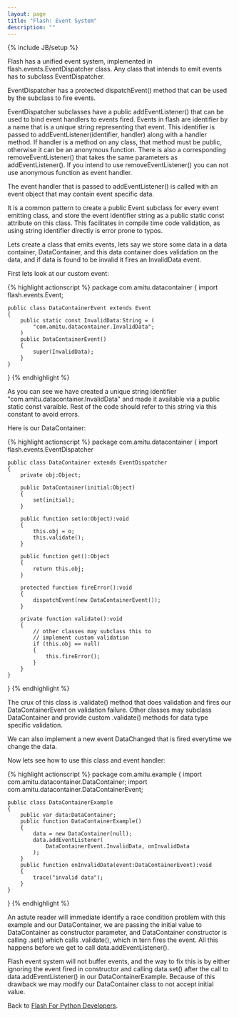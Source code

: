```yaml
---
layout: page
title: "Flash: Event System"
description: ""
---
```

{% include JB/setup %}

Flash has a unified event system, implemented in flash.events.EventDispatcher
class. Any class that intends to emit events has to subclass EventDispatcher.

EventDispatcher has a protected dispatchEvent() method that can be used by the
subclass to fire events.

EventDispatcher subclasses have a public addEventListener() that can be used to
bind event handlers to events fired. Events in flash are identifier by a name
that is a unique string representing that event. This identifier is passed to
addEventListener(identifier, handler) along with a handler method. If handler
is a method on any class, that method must be public, otherwise it can be an
anonymous function. There is also a corresponding removeEventListener() that
takes the same parameters as addEventListener(). If you intend to use
removeEventListener() you can not use anonymous function as event handler.

The event handler that is passed to addEventListener() is called with an event
object that may contain event specific data.

It is a common pattern to create a public Event subclass for every event
emitting class, and store the event identifier string as a public static const
attribute on this class. This facilitates in compile time code validation, as
using string identifier directly is error prone to typos.

Lets create a class that emits events, lets say we store some data in a data
container, DataContainer, and this data container does validation on the data,
and if data is found to be invalid it fires an InvalidData event.

First lets look at our custom event:

{% highlight actionscript %}
package com.amitu.datacontainer
{
    import flash.events.Event;

    public class DataContainerEvent extends Event
    {
        public static const InvalidData:String = (
            "com.amitu.datacontainer.InvalidData";
        )
        public DataContainerEvent()
        {
            super(InvalidData);
        }
    }
}
{% endhighlight %}

As you can see we have created a unique string identifier
"com.amitu.datacontainer.InvalidData" and made it available via a public static
const varaible. Rest of the code should refer to this string via this constant
to avoid errors.

Here is our DataContainer:

{% highlight actionscript %}
package com.amitu.datacontainer
{
    import flash.events.EventDispatcher

    public class DataContainer extends EventDispatcher
    {
        private obj:Object;

        public DataContainer(initial:Object)
        {
            set(initial);
        }

        public function set(o:Object):void
        {
            this.obj = o;
            this.validate();
        }

        public function get():Object
        {
            return this.obj;
        }

        protected function fireError():void
        {
            dispatchEvent(new DataContainerEvent());
        }

        private function validate():void
        {
            // other classes may subclass this to
            // implement custom validation
            if (this.obj == null)
            {
                this.fireError();
            }
        }
    }
}
{% endhighlight %}

The crux of this class is .validate() method that does validation and fires our
DataContainerEvent on validation failure. Other classes may subclass
DataContainer and provide custom .validate() methods for data type specific
validation.

We can also implement a new event DataChanged that is fired everytime we change
the data.

Now lets see how to use this class and event handler:

{% highlight actionscript %}
package com.amitu.example
{
    import com.amitu.datacontainer.DataContainer;
    import com.amitu.datacontainer.DataContainerEvent;

    public class DataContainerExample
    {
        public var data:DataContainer;
        public function DataContainerExample()
        {
            data = new DataContainer(null);
            data.addEventListener(
                DataContainerEvent.InvalidData, onInvalidData
            );
        }
        public function onInvalidData(event:DataContainerEvent):void
        {
            trace("invalid data");
        }
    }
}
{% endhighlight %}

An astute reader will immediate identify a race condition problem with this
example and our DataContainer, we are passing the initial value to
DataContainer as constructor parameter, and DataContainer constructor is
calling .set() which calls .validate(), which in tern fires the event. All this
happens before we get to call data.addEventListener().

Flash event system will not buffer events, and the way to fix this is by either
ignoring the event fired in constructor and calling data.set() after the call
to data.addEventListener() in our DataContainerExample. Because of this
drawback we may modify our DataContainer class to not accept initial value.

Back to [Flash For Python Developers](/flash/).
